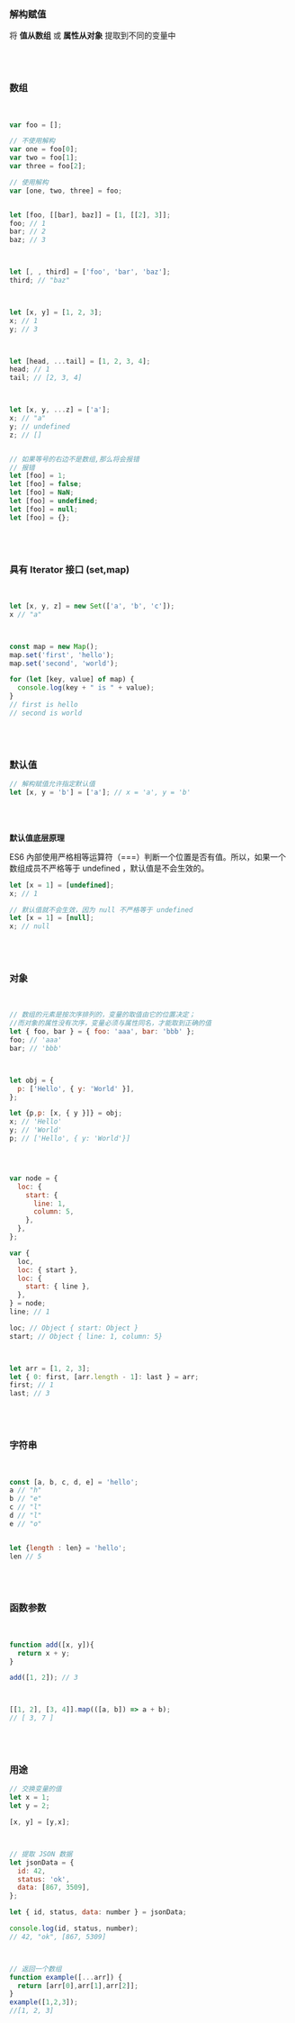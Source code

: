 ### 解构赋值

将 **值从数组** 或 **属性从对象** 提取到不同的变量中

<br>

<br>

### 数组

<br>

```javascript
var foo = [];

// 不使用解构
var one = foo[0];
var two = foo[1];
var three = foo[2];

// 使用解构
var [one, two, three] = foo;


let [foo, [[bar], baz]] = [1, [[2], 3]];
foo; // 1
bar; // 2
baz; // 3



let [, , third] = ['foo', 'bar', 'baz'];
third; // "baz"



let [x, y] = [1, 2, 3];
x; // 1
y; // 3



let [head, ...tail] = [1, 2, 3, 4];
head; // 1
tail; // [2, 3, 4]



let [x, y, ...z] = ['a'];
x; // "a"
y; // undefined
z; // []


// 如果等号的右边不是数组,那么将会报错
// 报错
let [foo] = 1;
let [foo] = false;
let [foo] = NaN;
let [foo] = undefined;
let [foo] = null;
let [foo] = {};
```

<br>

<br>

### 具有 Iterator 接口 (set,map)

<br>

```javascript
let [x, y, z] = new Set(['a', 'b', 'c']);
x // "a"



const map = new Map();
map.set('first', 'hello');
map.set('second', 'world');

for (let [key, value] of map) {
  console.log(key + " is " + value);
}
// first is hello
// second is world
```


<br>

<br>

### 默认值

```javascript
// 解构赋值允许指定默认值
let [x, y = 'b'] = ['a']; // x = 'a', y = 'b'
```

<br>

<br>

**默认值底层原理**

ES6 內部使用严格相等运算符（===）判断一个位置是否有值。所以，如果一个数组成员不严格等于 undefined ，默认值是不会生效的。

```javascript
let [x = 1] = [undefined];
x; // 1

// 默认值就不会生效，因为 null 不严格等于 undefined
let [x = 1] = [null];
x; // null
```





<br>

<br>

### 对象

<br>


```javascript
// 数组的元素是按次序排列的，变量的取值由它的位置决定；
//而对象的属性没有次序，变量必须与属性同名，才能取到正确的值
let { foo, bar } = { foo: 'aaa', bar: 'bbb' };
foo; // 'aaa'
bar; // 'bbb'



let obj = {
  p: ['Hello', { y: 'World' }],
};

let {p,p: [x, { y }]} = obj;
x; // 'Hello'
y; // 'World'
p; // ['Hello', { y: 'World'}]




var node = {
  loc: {
    start: {
      line: 1,
      column: 5,
    },
  },
};

var {
  loc,
  loc: { start },
  loc: {
    start: { line },
  },
} = node;
line; // 1

loc; // Object { start: Object }
start; // Object { line: 1, column: 5}



let arr = [1, 2, 3];
let { 0: first, [arr.length - 1]: last } = arr;
first; // 1
last; // 3
```

<br>

<br>

### 字符串

<br>

```javascript
const [a, b, c, d, e] = 'hello';
a // "h"
b // "e"
c // "l"
d // "l"
e // "o"


let {length : len} = 'hello';
len // 5
```

<br>

<br>

### 函数参数

<br>

```javascript
function add([x, y]){
  return x + y;
}

add([1, 2]); // 3



[[1, 2], [3, 4]].map(([a, b]) => a + b);
// [ 3, 7 ]
```

<br>

<br>


### 用途

```javascript
// 交换变量的值
let x = 1;
let y = 2;

[x, y] = [y,x];



// 提取 JSON 数据
let jsonData = {
  id: 42,
  status: 'ok',
  data: [867, 3509],
};

let { id, status, data: number } = jsonData;

console.log(id, status, number);
// 42, "ok", [867, 5309]



// 返回一个数组
function example([...arr]) {
  return [arr[0],arr[1],arr[2]];
}
example([1,2,3]);
//[1, 2, 3]

```